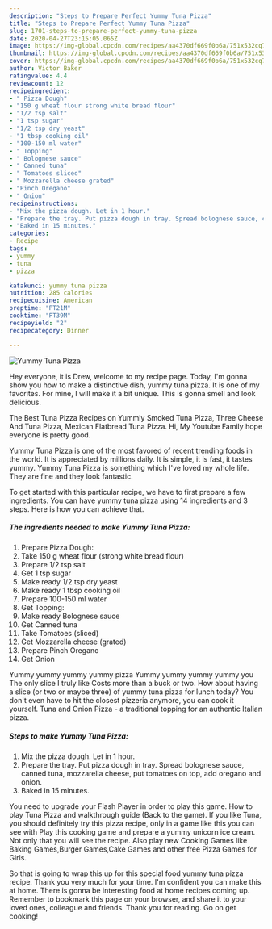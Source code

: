 ```yaml
---
description: "Steps to Prepare Perfect Yummy Tuna Pizza"
title: "Steps to Prepare Perfect Yummy Tuna Pizza"
slug: 1701-steps-to-prepare-perfect-yummy-tuna-pizza
date: 2020-04-27T23:15:05.065Z
image: https://img-global.cpcdn.com/recipes/aa4370df669f0b6a/751x532cq70/yummy-tuna-pizza-recipe-main-photo.jpg
thumbnail: https://img-global.cpcdn.com/recipes/aa4370df669f0b6a/751x532cq70/yummy-tuna-pizza-recipe-main-photo.jpg
cover: https://img-global.cpcdn.com/recipes/aa4370df669f0b6a/751x532cq70/yummy-tuna-pizza-recipe-main-photo.jpg
author: Victor Baker
ratingvalue: 4.4
reviewcount: 12
recipeingredient:
- " Pizza Dough"
- "150 g wheat flour strong white bread flour"
- "1/2 tsp salt"
- "1 tsp sugar"
- "1/2 tsp dry yeast"
- "1 tbsp cooking oil"
- "100-150 ml water"
- " Topping"
- " Bolognese sauce"
- " Canned tuna"
- " Tomatoes sliced"
- " Mozzarella cheese grated"
- "Pinch Oregano"
- " Onion"
recipeinstructions:
- "Mix the pizza dough. Let in 1 hour."
- "Prepare the tray. Put pizza dough in tray. Spread bolognese sauce, canned tuna, mozzarella cheese, put tomatoes on top, add oregano and onion."
- "Baked in 15 minutes."
categories:
- Recipe
tags:
- yummy
- tuna
- pizza

katakunci: yummy tuna pizza 
nutrition: 285 calories
recipecuisine: American
preptime: "PT21M"
cooktime: "PT39M"
recipeyield: "2"
recipecategory: Dinner

---
```



![Yummy Tuna Pizza](https://img-global.cpcdn.com/recipes/aa4370df669f0b6a/751x532cq70/yummy-tuna-pizza-recipe-main-photo.jpg)

Hey everyone, it is Drew, welcome to my recipe page. Today, I'm gonna show you how to make a distinctive dish, yummy tuna pizza. It is one of my favorites. For mine, I will make it a bit unique. This is gonna smell and look delicious.

The Best Tuna Pizza Recipes on Yummly Smoked Tuna Pizza, Three Cheese And Tuna Pizza, Mexican Flatbread Tuna Pizza. Hi, My Youtube Family hope everyone is pretty good.

Yummy Tuna Pizza is one of the most favored of recent trending foods in the world. It is appreciated by millions daily. It is simple, it is fast, it tastes yummy. Yummy Tuna Pizza is something which I've loved my whole life. They are fine and they look fantastic.


To get started with this particular recipe, we have to first prepare a few ingredients. You can have yummy tuna pizza using 14 ingredients and 3 steps. Here is how you can achieve that.

<!--inarticleads1-->

##### The ingredients needed to make Yummy Tuna Pizza:

1. Prepare  Pizza Dough:
1. Take 150 g wheat flour (strong white bread flour)
1. Prepare 1/2 tsp salt
1. Get 1 tsp sugar
1. Make ready 1/2 tsp dry yeast
1. Make ready 1 tbsp cooking oil
1. Prepare 100-150 ml water
1. Get  Topping:
1. Make ready  Bolognese sauce
1. Get  Canned tuna
1. Take  Tomatoes (sliced)
1. Get  Mozzarella cheese (grated)
1. Prepare Pinch Oregano
1. Get  Onion


Yummy yummy yummy yummy pizza Yummy yummy yummy yummy you The only slice I truly like Costs more than a buck or two. How about having a slice (or two or maybe three) of yummy tuna pizza for lunch today? You don&#39;t even have to hit the closest pizzeria anymore, you can cook it yourself. Tuna and Onion Pizza - a traditional topping for an authentic Italian pizza. 

<!--inarticleads2-->

##### Steps to make Yummy Tuna Pizza:

1. Mix the pizza dough. Let in 1 hour.
1. Prepare the tray. Put pizza dough in tray. Spread bolognese sauce, canned tuna, mozzarella cheese, put tomatoes on top, add oregano and onion.
1. Baked in 15 minutes.


You need to upgrade your Flash Player in order to play this game. How to play Tuna Pizza and walkthrough guide (Back to the game). If you like Tuna, you should definitely try this pizza recipe, only in a game like this you can see with Play this cooking game and prepare a yummy unicorn ice cream. Not only that you will see the recipe. Also play new Cooking Games like Baking Games,Burger Games,Cake Games and other free Pizza Games for Girls. 

So that is going to wrap this up for this special food yummy tuna pizza recipe. Thank you very much for your time. I'm confident you can make this at home. There is gonna be interesting food at home recipes coming up. Remember to bookmark this page on your browser, and share it to your loved ones, colleague and friends. Thank you for reading. Go on get cooking!
